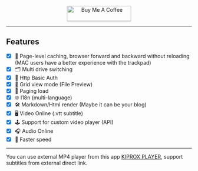 <p align="center">
<a href="//buymeacoff.ee/candro" target="_blank"><img src="https://www.buymeacoffee.com/assets/img/custom_images/black_img.png" alt="Buy Me A Coffee" style="height: 41px !important;width: 174px !important;box-shadow: 0px 3px 2px 0px rgba(190, 190, 190, 0.5) !important;-webkit-box-shadow: 0px 3px 2px 0px rgba(190, 190, 190, 0.5) !important;" ></a>
</p>

---

## Features

- [x] 👑 Page-level caching, browser forward and backward without reloading (MAC users have a better experience with the trackpad)
- [x] 🗂 Multi drive switching
- [x] 🔐 Http Basic Auth
- [x] 🎨 Grid view mode (File Preview)
- [x] 🎯 Paging load
- [x] 🌐 I18n (multi-language)
- [x] 🛠 Markdown/Html render (Maybe it can be your blog)
- [x] 🖥 Video Online (.vtt subtitle)
- [x] 🕹 Support for custom video player (API)
- [x] 🎧 Audio Online
- [x] 🚀 Faster speed

---

You can use external MP4 player from this app [KIPROX PLAYER](https://kiprox.herokuapp.com/generate.php), support subtitles from external direct link.
